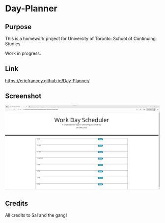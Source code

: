 # Day-Planner

## Purpose

This is a homework project for University of Toronto: School of Continuing Studies.

Work in progress.

## Link
https://ericfrancey.github.io/Day-Planner/

## Screenshot
  ![Alt text](assets/plannerscreen1.png?raw=true "Screenshot")

  
## Credits
All credits to Sal and the gang!
